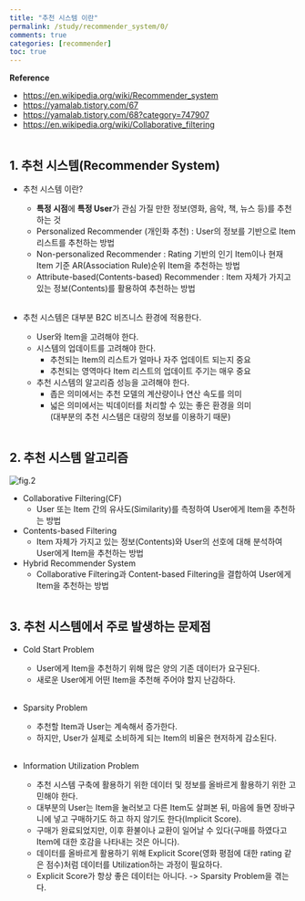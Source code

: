 ```yaml
---
title: "추천 시스템 이란"
permalink: /study/recommender_system/0/
comments: true
categories: [recommender]
toc: true
---
```


**Reference**

- https://en.wikipedia.org/wiki/Recommender_system
- https://yamalab.tistory.com/67
- https://yamalab.tistory.com/68?category=747907
- https://en.wikipedia.org/wiki/Collaborative_filtering
<br><br>

## 1. 추천 시스템(Recommender System)

- 추천 시스템 이란?
  - **특정 시점**에 **특정 User**가 관심 가질 만한 정보(영화, 음악, 책, 뉴스 등)를 추천하는 것
  - Personalized Recommender (개인화 추천) : User의 정보를 기반으로 Item 리스트를 추천하는 방법
  - Non-personalized Recommender : Rating 기반의 인기 Item이나 현재 Item 기준 AR(Association Rule)순위 Item을 추천하는 방법
  - Attribute-based(Contents-based) Recommender : Item 자체가 가지고 있는 정보(Contents)를 활용하여 추천하는 방법
<br><br>

- 추천 시스템은 대부분 B2C 비즈니스 환경에 적용한다.
  - User와 Item을 고려해야 한다.
  - 시스템의 업데이트를 고려해야 한다.
    - 추천되는 Item의 리스트가 얼마나 자주 업데이트 되는지 중요
    - 추천되는 영역마다 Item 리스트의 업데이트 주기는 매우 중요
  - 추천 시스템의 알고리즘 성능을 고려해야 한다.
    - 좁은 의미에서는 추천 모델의 계산량이나 연산 속도를 의미
    - 넓은 의미에서는 빅데이터를 처리할 수 있는 좋은 환경을 의미 <br>
      (대부분의 추천 시스템은 대량의 정보를 이용하기 때문)
<br><br>

## 2. 추천 시스템 알고리즘

![fig.2](../images/recommender_system_0_1.png)

- Collaborative Filtering(CF)
  - User 또는 Item 간의 유사도(Similarity)를 측정하여 User에게 Item을 추천하는 방법
- Contents-based Filtering
  - Item 자체가 가지고 있는 정보(Contents)와 User의 선호에 대해 분석하여 User에게 Item을 추천하는 방법
- Hybrid Recommender System
  - Collaborative Filtering과 Content-based Filtering을 결합하여 User에게 Item을 추천하는 방법
<br><br>

## 3. 추천 시스템에서 주로 발생하는 문제점

- Cold Start Problem
  - User에게 Item을 추천하기 위해 많은 양의 기존 데이터가 요구된다.
  - 새로운 User에게 어떤 Item을 추천해 주어야 할지 난감하다.
<br><br>

- Sparsity Problem
  - 추천할 Item과 User는 계속해서 증가한다.
  - 하지만, User가 실제로 소비하게 되는 Item의 비율은 현저하게 감소된다.
<br><br>

- Information Utilization Problem
  - 추천 시스템 구축에 활용하기 위한 데이터 및 정보를 올바르게 활용하기 위한 고민해야 한다.
  - 대부분의 User는 Item을 눌러보고 다른 Item도 살펴본 뒤, 마음에 들면 장바구니에 넣고 구매하기도 하고 하지 않기도 한다(Implicit Score).
  - 구매가 완료되었지만, 이후 환불이나 교환이 일어날 수 있다(구매를 하였다고 Item에 대한 호감을 나타내는 것은 아니다).
  - 데이터를 올바르게 활용하기 위해 Explicit Score(영화 평점에 대한 rating 같은 점수)처럼 데이터를 Utilization하는 과정이 필요하다.
  - Explicit Score가 항상 좋은 데이터는 아니다. -> Sparsity Problem을 겪는다.
